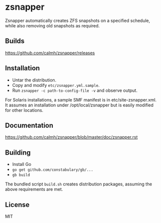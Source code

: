 zsnapper
========

Zsnapper automatically creates ZFS snapshots on a specified schedule, while
also removing old snapshots as required.

Builds
------

https://github.com/calmh/zsnapper/releases

Installation
------------

- Untar the distribution.
- Copy and modify `etc/zsnapper.yml.sample`.
- Run `zsnapper -c path-to-config-file -v` and observe output.

For Solaris installations, a sample SMF manifest is in etc/site-zsnapper.xml. It
assumes an installation under /opt/local/zsnapper but is easily modified for
other locations.

Documentation
-------------

https://github.com/calmh/zsnapper/blob/master/doc/zsnapper.rst

Building
--------

- Install Go
- `go get github.com/constabulary/gb/...`
- `gb build`

The bundled script `build.sh` creates distribution packages, assuming the above
requirements are met.

License
-------

MIT
